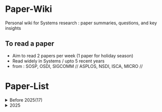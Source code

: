 # Paper-Wiki
Personal wiki for Systems research : paper summaries, questions, and key insights


## To read a paper
 - Aim to read 2 papers per week (1 paper for holiday season)
- Read widely in Systems / upto 5 recent years  
- from : SOSP, OSDI, SIGCOMM // ASPLOS, NSDI, ISCA, MICRO //

# Paper-List
<details>
 <summary>Before 2025(17)</summary>

- ASPLOS / Benchmarking, Analysis, and Optimization of Serverless Function Snapshots
  
- ATC / FaaSNet: Scalable and Fast Provisioning of Custom Serverless Container Runtimes at Alibaba Cloud Function Compute
- ATC / SOCK: Rapid Task Provisioning with Serverless-Optimized Containers
- ATC / Serverless in the Wild: Characterizing and Optimizing the Serverless Workload at a Large Cloud Provider
  
- EUROSYS / Parallelizing Packet Processing in Container Overlay Networks
- EUROSYS / Replayable Execution Optimized for Page Sharing for a Managed Runtime Environment
- EUROSYS / SEUSS: skip redundant paths to make serverless fast
- EUROSYS / Shared address translation revisited
  
- MICRO / Architectural Implications of Function-as-a-Service Computing
  
- Middleware / Prebaking Functions to Warm the Serverless Cold Start
  
- OSDI / Coordinated and Efficient Huge Page Management with Ingens
  
- PLDI / Tile Size Selection Using Cache Organization and Data Layout
  
- PLOS / FlashCube: Fast Provisioning of Serverless Functions with Streamlined Container Runtimes
  
- SAC / Memory Efficient Fork-based Checkpointing Mechanism for In-Memory Database Systems
  
- SYSTOR / MEGA: Overcoming Traditional Problems with OS Huge Page Management
  
- UCC / Cold Start Influencing Factors in Function as a Service
  
- journal / Reducing Minor Page Fault Overheads through Enhanced Page Walker

</details>

<details>
<summary>2025</summary>

- OSDI '20 / Caladan: Mitigating Interference at Microsecond Timescales
- OSDI '25 / Extending Applications Safely and Efficiently

</details>

